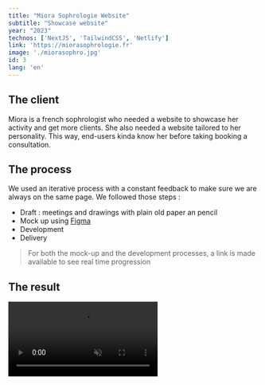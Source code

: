 ```yaml
---
title: "Miora Sophrologie Website"
subtitle: "Showcase website"
year: "2023"
technos: ['NextJS', 'TailwindCSS', 'Netlify']
link: 'https://miorasophrologie.fr'
image: './miorasophro.jpg'
id: 3
lang: 'en'
---
```


## The client

Miora is a french sophrologist who needed a website to showcase her activity and get more clients. She also needed a website tailored to her personality. This way, end-users kinda know her before taking booking a consultation. 

## The process

We used an iterative process with a constant feedback to make sure we are always on the same page. We followed those steps :

- Draft : meetings and drawings with plain old paper an pencil
- Mock up using [Figma](https://www.figma.com/)
- Development
- Delivery

> For both the mock-up and the development processes, a link is made available to see real time progression


## The result

<video src="/screen_recording_miora.mp4" type="video/mp4" controls autoplay loop muted>

[Visit website](https://miorasophrologie.fr)


## The feedback

*« I called on William to build my website! He listens to your needs! I knew I was going to be well supported in the development of my website! He succeeded in conveying the image I wanted to convey with this site! He's also available to listen to any questions or comments. Thank you for all your hard work! I wouldn't hesitate to call on William for a redesign or update of my site! He delivers a quality product that meets your needs! I recommend him »*

[Get in touch](https://calendly.com/willdevweb/talk)